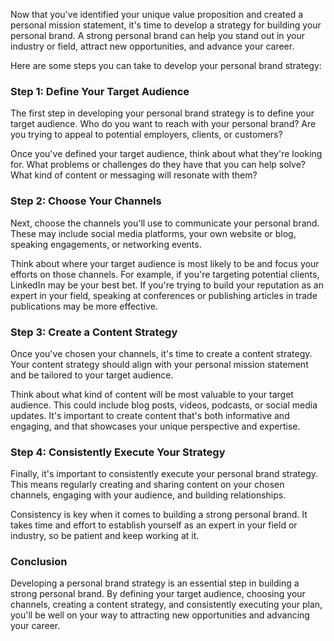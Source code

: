 
Now that you've identified your unique value proposition and created a personal mission statement, it's time to develop a strategy for building your personal brand. A strong personal brand can help you stand out in your industry or field, attract new opportunities, and advance your career.

Here are some steps you can take to develop your personal brand strategy:

### Step 1: Define Your Target Audience

The first step in developing your personal brand strategy is to define your target audience. Who do you want to reach with your personal brand? Are you trying to appeal to potential employers, clients, or customers?

Once you've defined your target audience, think about what they're looking for. What problems or challenges do they have that you can help solve? What kind of content or messaging will resonate with them?

### Step 2: Choose Your Channels

Next, choose the channels you'll use to communicate your personal brand. These may include social media platforms, your own website or blog, speaking engagements, or networking events.

Think about where your target audience is most likely to be and focus your efforts on those channels. For example, if you're targeting potential clients, LinkedIn may be your best bet. If you're trying to build your reputation as an expert in your field, speaking at conferences or publishing articles in trade publications may be more effective.

### Step 3: Create a Content Strategy

Once you've chosen your channels, it's time to create a content strategy. Your content strategy should align with your personal mission statement and be tailored to your target audience.

Think about what kind of content will be most valuable to your target audience. This could include blog posts, videos, podcasts, or social media updates. It's important to create content that's both informative and engaging, and that showcases your unique perspective and expertise.

### Step 4: Consistently Execute Your Strategy

Finally, it's important to consistently execute your personal brand strategy. This means regularly creating and sharing content on your chosen channels, engaging with your audience, and building relationships.

Consistency is key when it comes to building a strong personal brand. It takes time and effort to establish yourself as an expert in your field or industry, so be patient and keep working at it.

### Conclusion

Developing a personal brand strategy is an essential step in building a strong personal brand. By defining your target audience, choosing your channels, creating a content strategy, and consistently executing your plan, you'll be well on your way to attracting new opportunities and advancing your career.
